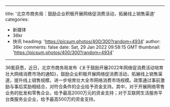 
---
title: '北京市商务局：鼓励企业积极开展网络促消费活动，拓展线上销售渠道'
categories: 
 - 新媒体
 - 36kr
 - 快讯
headimg: 'https://picsum.photos/400/300?random=4934'
author: 36kr
comments: false
date: Sat, 29 Jan 2022 09:58:15 GMT
thumbnail: 'https://picsum.photos/400/300?random=4934'
---

<div>   
36氪获悉，近日，北京市商务局发布《关于鼓励开展2022年网络促消费活动培育壮大网络消费市场的通知》，鼓励企业积极开展网络促消费活动，拓展线上销售渠道，提升线上销售规模，进一步培育壮大全市网络消费市场规模。政策通过事前激励与事后奖励相结合，对符合条件的企业给予资金支持。其中，对于开展网络零售业务的批发和零售企业，给予最高2000万元的资金支持；对于互联网生活服务平台类服务业企业，给予最高500万的资金支持。  
</div>
            